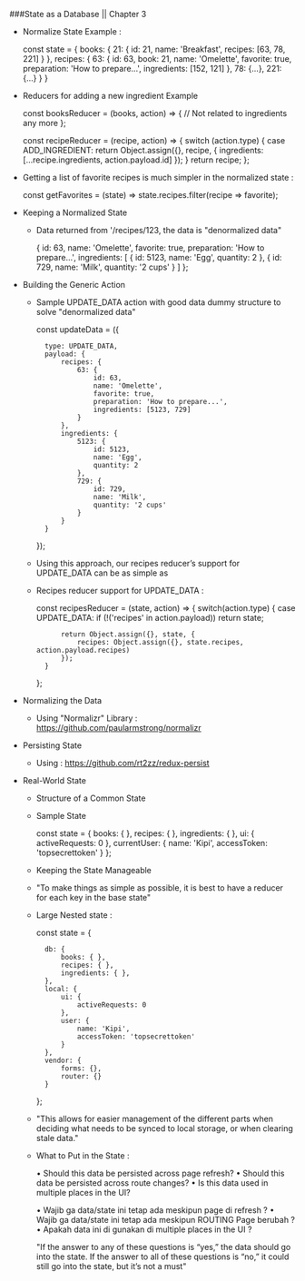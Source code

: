 ###State as a Database || Chapter 3

* Normalize State Example :

    const state = {
        books: {
            21: {
                id: 21,
                name: 'Breakfast',
                recipes: [63, 78, 221]
            }
        },
        recipes: {
            63: {
                id: 63,
                book: 21,
                name: 'Omelette',
                favorite: true,
                preparation: 'How to prepare...',
                ingredients: [152, 121]
            },
            78: {...},
            221: {...}
        }
    }

* Reducers for adding a new ingredient Example 

    const booksReducer = (books, action) => {
        // Not related to ingredients any more
    };

    const recipeReducer = (recipe, action) => {
        switch (action.type) {
            case ADD_INGREDIENT:
                return Object.assign({}, recipe, {
                    ingredients: [...recipe.ingredients, action.payload.id]
            });
        }
        return recipe;
    };


* Getting a list of favorite recipes is much simpler in the normalized state : 

    const getFavorites = (state) =>
        state.recipes.filter(recipe => favorite);


* Keeping a Normalized State

    - Data returned from '/recipes/123, the data is "denormalized data"

        {
            id: 63,
            name: 'Omelette',
            favorite: true,
            preparation: 'How to prepare...',
            ingredients: [
                {
                    id: 5123,
                    name: 'Egg',
                    quantity: 2
                },
                {
                    id: 729,
                    name: 'Milk',
                    quantity: '2 cups'
                }
            ]
        };

* Building the Generic Action

    - Sample UPDATE_DATA action with good data dummy structure to solve "denormalized data"

        const updateData = ({

            type: UPDATE_DATA,
            payload: {
                recipes: {
                    63: {
                        id: 63,
                        name: 'Omelette',
                        favorite: true,
                        preparation: 'How to prepare...',   
                        ingredients: [5123, 729]
                    }
                },
                ingredients: {
                    5123: {
                        id: 5123,
                        name: 'Egg',
                        quantity: 2
                    },
                    729: {
                        id: 729,
                        name: 'Milk',
                        quantity: '2 cups'
                    }
                }
            }
        });

    - Using this approach, our recipes reducer’s support for UPDATE_DATA can be as simple as

    - Recipes reducer support for UPDATE_DATA :
 
        const recipesReducer = (state, action) => {
            switch(action.type) {
                case UPDATE_DATA:
                if (!('recipes' in action.payload)) return state;
                
                return Object.assign({}, state, {
                    recipes: Object.assign({}, state.recipes, action.payload.recipes)
                });
            }
        };

* Normalizing the Data

    - Using "Normalizr" Library : https://github.com/paularmstrong/normalizr

* Persisting State

    - Using : https://github.com/rt2zz/redux-persist

* Real-World State

    - Structure of a Common State

    - Sample State 

        const state = {
            books: { },
            recipes: { },
            ingredients: { },
            ui: {
                activeRequests: 0
            },
            currentUser: {
                name: 'Kipi',
                accessToken: 'topsecrettoken'
            }
        };

    - Keeping the State Manageable

    - "To make things as simple as possible, it is best to have a reducer for each key in the base state"

    - Large Nested state :

        const state = {

            db: {
                books: { },
                recipes: { },
                ingredients: { },
            },
            local: {
                ui: {
                    activeRequests: 0
                },
                user: {
                    name: 'Kipi',
                    accessToken: 'topsecrettoken'
                }
            },
            vendor: {
                forms: {},
                router: {}
            }
        };

    - "This allows for easier management of the different parts when deciding what needs to be synced to
        local storage, or when clearing stale data."

    - What to Put in the State :

        • Should this data be persisted across page refresh?
        • Should this data be persisted across route changes?
        • Is this data used in multiple places in the UI?

        • Wajib ga data/state ini tetap ada meskipun page di refresh ?
        • Wajib ga data/state ini tetap ada meskipun ROUTING Page berubah ?
        • Apakah data ini di gunakan di multiple places in the UI ? 

        "If the answer to any of these questions is “yes,” the data should go into the state. If the answer to all of these questions is “no,” it could still go into the state, but it’s not a must"